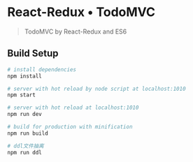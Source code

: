 # React-Redux • TodoMVC

> TodoMVC by React-Redux and ES6

## Build Setup

``` bash
# install dependencies
npm install

# server with hot reload by node script at localhost:1010
npm start

# server with hot reload at localhost:1010
npm run dev

# build for production with minification
npm run build

# ddl文件抽离
npm run ddl
```

